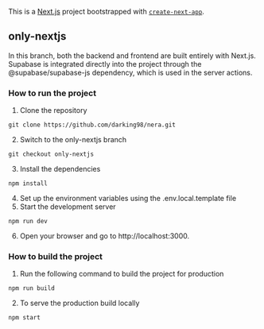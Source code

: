 This is a [Next.js](https://nextjs.org) project bootstrapped with [`create-next-app`](https://nextjs.org/docs/app/api-reference/cli/create-next-app).

## only-nextjs

In this branch, both the backend and frontend are built entirely with Next.js. Supabase is integrated directly into the project through the @supabase/supabase-js dependency, which is used in the server actions.

### How to run the project

1. Clone the repository
```
git clone https://github.com/darking98/nera.git
```
2. Switch to the only-nextjs branch
```
git checkout only-nextjs
```
3. Install the dependencies
```
npm install
```
4. Set up the environment variables using the .env.local.template file
5. Start the development server
```
npm run dev
```
6. Open your browser and go to http://localhost:3000.

### How to build the project

1. Run the following command to build the project for production
```
npm run build
```
2. To serve the production build locally
```
npm start
```

